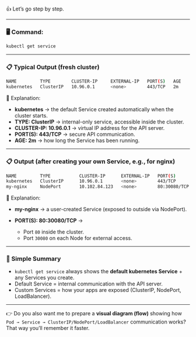👍 Let’s go step by step.

---

### 🖥️ Command:

```bash
kubectl get service
```

---

### 📋 Typical Output (fresh cluster)

```bash
NAME         TYPE        CLUSTER-IP     EXTERNAL-IP   PORT(S)   AGE
kubernetes   ClusterIP   10.96.0.1      <none>        443/TCP   2m
```

🔎 Explanation:

* **kubernetes** → the default Service created automatically when the cluster starts.
* **TYPE: ClusterIP** → internal-only service, accessible inside the cluster.
* **CLUSTER-IP: 10.96.0.1** → virtual IP address for the API server.
* **PORT(S): 443/TCP** → secure API communication.
* **AGE: 2m** → how long the Service has been running.

---

### 📋 Output (after creating your own Service, e.g., for nginx)

```bash
NAME         TYPE           CLUSTER-IP      EXTERNAL-IP   PORT(S)        AGE
kubernetes   ClusterIP      10.96.0.1       <none>        443/TCP        10m
my-nginx     NodePort       10.102.84.123   <none>        80:30080/TCP   2m
```

🔎 Explanation:

* **my-nginx** → a user-created Service (exposed to outside via NodePort).
* **PORT(S): 80:30080/TCP** →

  * Port `80` inside the cluster.
  * Port `30080` on each Node for external access.

---

### 🌟 Simple Summary

* `kubectl get service` always shows the **default kubernetes Service** + any Services you create.
* Default Service = internal communication with the API server.
* Custom Services = how your apps are exposed (ClusterIP, NodePort, LoadBalancer).

---

👉 Do you also want me to prepare a **visual diagram (flow)** showing how `Pod → Service → ClusterIP/NodePort/LoadBalancer` communication works? That way you’ll remember it faster.
